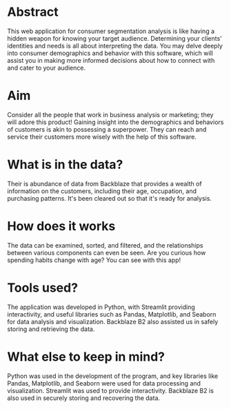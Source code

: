 <h1>Abstract</h1>
This web application for consumer segmentation analysis is like having a hidden weapon for knowing your target audience. Determining your clients' identities and needs is all about interpreting the data. You may delve deeply into consumer demographics and behavior with this software, which will assist you in making more informed decisions about how to connect with and cater to your audience.
<h1>Aim</h1>
Consider all the people that work in business analysis or marketing; they will adore this product! Gaining insight into the demographics and behaviors of customers is akin to possessing a superpower. They can reach and service their customers more wisely with the help of this software.
<h1>What is in the data?</h1>
Their is abundance of data from Backblaze that provides a wealth of information on the customers, including their age, occupation, and purchasing patterns. It's been cleared out so that it's ready for analysis.
<h1>How does it works</h1>
The data can be examined, sorted, and filtered, and the relationships between various components can even be seen. Are you curious how spending habits change with age? You can see with this app!
<h1>Tools used?</h1>
The application was developed in Python, with Streamlit providing interactivity, and useful libraries such as Pandas, Matplotlib, and Seaborn for data analysis and visualization. Backblaze B2 also assisted us in safely storing and retrieving the data.
<h1>What else to keep in mind?</h1>
Python was used in the development of the program, and key libraries like Pandas, Matplotlib, and Seaborn were used for data processing and visualization. Streamlit was used to provide interactivity. Backblaze B2 is also used in securely storing and recovering the data.
